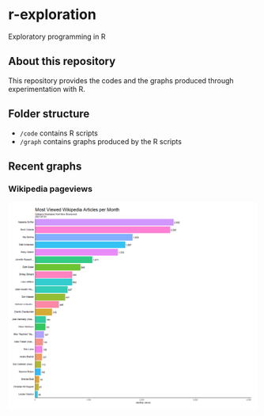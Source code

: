 # r-exploration
Exploratory programming in R

## About this repository

This repository provides the codes and the graphs produced through experimentation with R.

## Folder structure

* `/code` contains R scripts
* `/graph` contains graphs produced by the R scripts

## Recent graphs

### Wikipedia pageviews

![alt text](https://github.com/judith-bourque/r-exploration/blob/main/graph/gganim.gif)

